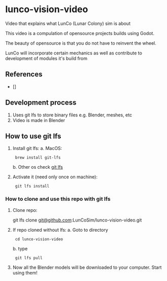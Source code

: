 # lunco-vision-video
Video that explains what LunCo (Lunar Colony) sim is about

This video is a compulation of opensource projects builds using Godot.

The beauty of opensource is that you do not have to reinvent the wheel.

LunCo will incorporate certain mechanics as well as contribute to development of modules it's build from


## References
- []


## Development process
1. Uses git lfs to store binary files e.g. Blender, meshes, etc
2. Video is made in Blender


## How to use git lfs

1. Install git lfs:
   a. MacOS: 

        brew install git-lfs

    b. Other os check [git lfs](https://git-lfs.github.com)

2. Activate it (need only once on machine):

        git lfs install

### How to clone and use this repo with **git lfs**

1. Clone repo:

    git lfs clone git@github.com:LunCoSim/lunco-vision-video.git

2. If repo cloned without lfs:
   a. Goto to directory

        cd lunco-vision-video
   b. type 

        git lfs pull

3. Now all the Blender models will be downloaded to your computer. Start using them!
